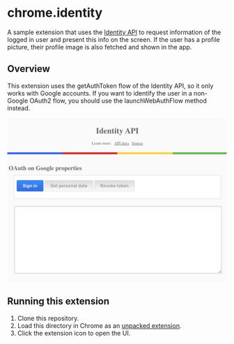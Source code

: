 # chrome.identity

A sample extension that uses the
[Identity API](https://developer.chrome.com/docs/extensions/reference/api/identity)
to request information of the logged in user and present this info on the
screen. If the user has a profile picture, their profile image is also fetched
and shown in the app.

## Overview

This extension uses the getAuthToken flow of the Identity API, so it only
works with Google accounts. If you want to identify the user in a non-Google
OAuth2 flow, you should use the launchWebAuthFlow method instead.

![screenshot](assets/screenshot.png)

## Running this extension

1. Clone this repository.
2. Load this directory in Chrome as an [unpacked extension](https://developer.chrome.com/docs/extensions/mv3/getstarted/development-basics/#load-unpacked).
3. Click the extension icon to open the UI.
